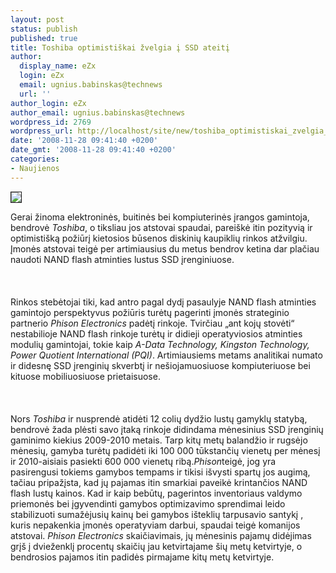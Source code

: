 ```yaml
---
layout: post
status: publish
published: true
title: Toshiba optimistiškai žvelgia į SSD ateitį
author:
  display_name: eZx
  login: eZx
  email: ugnius.babinskas@technews
  url: ''
author_login: eZx
author_email: ugnius.babinskas@technews
wordpress_id: 2769
wordpress_url: http://localhost/site/new/toshiba_optimistiskai_zvelgia_i_ssd_ateiti/
date: '2008-11-28 09:41:40 +0200'
date_gmt: '2008-11-28 09:41:40 +0200'
categories:
- Naujienos
---
```

<div class="imgright"><img src="http://www.technews.lt/upl/Failai/nand_flash_chips.jpg" border="1"></div>
<p>Gerai žinoma elektroninės, buitinės bei kompiuterinės įrangos gamintoja, bendrovė <i>Toshiba</i>, o tiksliau jos atstovai spaudai, pareiškė itin pozityvią ir optimistišką požiūrį kietosios būsenos diskinių kaupiklių rinkos atžvilgiu. Įmonės atstovai teigė per artimiausius du metus bendrov ketina dar plačiau naudoti NAND flash atminties lustus SSD įrenginiuose.<br />
<br><br />
<br>Rinkos stebėtojai tiki, kad antro pagal dydį  pasaulyje NAND flash atminties gamintojo perspektyvus požiūris turėtų pagerinti įmonės strateginio partnerio <i> Phison Electronics</i> padėtį rinkoje. Tvirčiau „ant kojų stovėti“ nestabilioje NAND flash rinkoje turėtų ir didieji operatyviosios atminties  modulių gamintojai, tokie kaip <i>A-Data Technology, Kingston Technology, Power Quotient International (PQI)</i>. Artimiausiems metams analitikai numato ir didesnę SSD įrenginių skverbtį ir nešiojamuosiuose kompiuteriuose bei kituose mobiliuosiuose prietaisuose.<br />
<br><br />
<br>Nors <i>Toshiba</i> ir nusprendė atidėti 12 colių dydžio lustų gamyklų statybą, bendrovė žada plėsti savo įtaką rinkoje didindama mėnesinius SSD įrenginių gaminimo kiekius 2009-2010 metais.  Tarp kitų metų balandžio ir rugsėjo mėnesių, gamyba turėtų padidėti iki 100 000 tūkstančių vienetų per mėnesį ir 2010-aisiais pasiekti 600 000 vienetų ribą.<i>Phison</i>teigė, jog yra pasirengusi tokiems gamybos tempams ir tikisi išvysti spartų jos augimą, tačiau pripažįsta, kad jų pajamas itin smarkiai paveikė krintančios NAND flash lustų kainos. Kad ir kaip bebūtų, pagerintos inventoriaus valdymo priemonės bei įgyvendinti  gamybos optimizavimo sprendimai  leido stabilizuoti sumažėjusių kainų bei gamybos išteklių tarpusavio santykį , kuris nepakenkia įmonės operatyviam darbui, spaudai teigė komanijos atstovai. <i>Phison Electronics</i> skaičiavimais, jų mėnesinis pajamų didėjimas grįš į dvieženklį  procentų skaičių jau ketvirtajame šių metų ketvirtyje, o bendrosios pajamos itin padidės pirmajame kitų metų ketvirtyje.<br />
<br><br />
<br><br />
<br></p>
